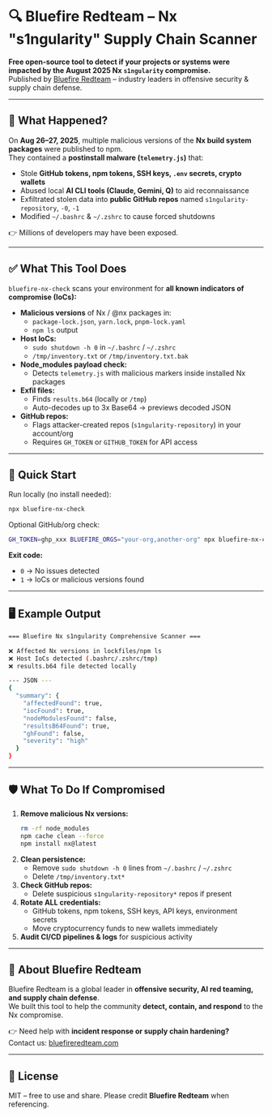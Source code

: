 # 🔍 Bluefire Redteam – Nx "s1ngularity" Supply Chain Scanner

**Free open-source tool to detect if your projects or systems were impacted by the August 2025 Nx `s1ngularity` compromise.**  
Published by [Bluefire Redteam](https://bluefireredteam.com) – industry leaders in offensive security & supply chain defense.

---

## 🚨 What Happened?
On **Aug 26–27, 2025**, multiple malicious versions of the **Nx build system packages** were published to npm.  
They contained a **postinstall malware (`telemetry.js`)** that:
- Stole **GitHub tokens, npm tokens, SSH keys, `.env` secrets, crypto wallets**
- Abused local **AI CLI tools (Claude, Gemini, Q)** to aid reconnaissance
- Exfiltrated stolen data into **public GitHub repos** named `s1ngularity-repository`, `-0`, `-1`
- Modified `~/.bashrc` & `~/.zshrc` to cause forced shutdowns  

👉 Millions of developers may have been exposed.

---

## ✅ What This Tool Does
`bluefire-nx-check` scans your environment for **all known indicators of compromise (IoCs):**

- **Malicious versions** of Nx / @nx packages in:
  - `package-lock.json`, `yarn.lock`, `pnpm-lock.yaml`
  - `npm ls` output
- **Host IoCs:**
  - `sudo shutdown -h 0` in `~/.bashrc` / `~/.zshrc`
  - `/tmp/inventory.txt` or `/tmp/inventory.txt.bak`
- **Node_modules payload check:**
  - Detects `telemetry.js` with malicious markers inside installed Nx packages
- **Exfil files:**
  - Finds `results.b64` (locally or `/tmp`)  
  - Auto-decodes up to 3x Base64 → previews decoded JSON
- **GitHub repos:**
  - Flags attacker-created repos (`s1ngularity-repository`) in your account/org  
  - Requires `GH_TOKEN` or `GITHUB_TOKEN` for API access

---

## 🚀 Quick Start

Run locally (no install needed):

```bash
npx bluefire-nx-check
```

Optional GitHub/org check:

```bash
GH_TOKEN=ghp_xxx BLUEFIRE_ORGS="your-org,another-org" npx bluefire-nx-check
```

**Exit code:**  
- `0` → No issues detected  
- `1` → IoCs or malicious versions found  

---

## 🖥️ Example Output

```bash
=== Bluefire Nx s1ngularity Comprehensive Scanner ===

❌ Affected Nx versions in lockfiles/npm ls
❌ Host IoCs detected (.bashrc/.zshrc/tmp)
❌ results.b64 file detected locally

--- JSON ---
{
  "summary": {
    "affectedFound": true,
    "iocFound": true,
    "nodeModulesFound": false,
    "resultsB64Found": true,
    "ghFound": false,
    "severity": "high"
  }
}
```

---

## 🛡️ What To Do If Compromised
1. **Remove malicious Nx versions:**
   ```bash
   rm -rf node_modules
   npm cache clean --force
   npm install nx@latest
   ```
2. **Clean persistence:**
   - Remove `sudo shutdown -h 0` lines from `~/.bashrc` / `~/.zshrc`
   - Delete `/tmp/inventory.txt*`
3. **Check GitHub repos:**  
   - Delete suspicious `s1ngularity-repository*` repos if present
4. **Rotate ALL credentials:**  
   - GitHub tokens, npm tokens, SSH keys, API keys, environment secrets
   - Move cryptocurrency funds to new wallets immediately
5. **Audit CI/CD pipelines & logs** for suspicious activity

---

## 🏢 About Bluefire Redteam
Bluefire Redteam is a global leader in **offensive security, AI red teaming, and supply chain defense**.  
We built this tool to help the community **detect, contain, and respond** to the Nx compromise.

👉 Need help with **incident response or supply chain hardening?**  
Contact us: [bluefireredteam.com](https://bluefireredteam.com)

---

## 📜 License
MIT – free to use and share. Please credit **Bluefire Redteam** when referencing.
